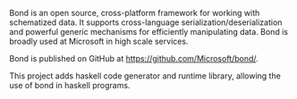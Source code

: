 Bond is an open source, cross-platform framework for working with schematized data. It supports cross-language serialization/deserialization and powerful generic mechanisms for efficiently manipulating data. Bond is broadly used at Microsoft in high scale services.

Bond is published on GitHub at https://github.com/Microsoft/bond/.

This project adds haskell code generator and runtime library, allowing the use of bond in haskell programs.
